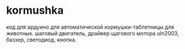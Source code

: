 # kormushka
код для ардуино для автоматической кормушки-таблетницы для животных.
шаговый двигатель, драйвер щагового мотора uln2003, баззер, светодиод, кнопка.
